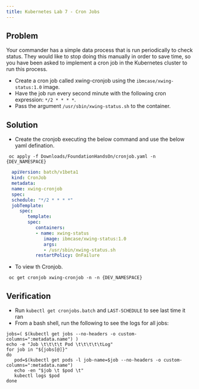 ```yaml
---
title: Kubernetes Lab 7 - Cron Jobs
---
```


## Problem

Your commander has a simple data process that is run periodically to check status. They would like to stop doing this manually in order to save time, so you have been asked to implement a cron job in the Kubernetes cluster to run this process. 
 - Create a cron job called xwing-cronjob using the `ibmcase/xwing-status:1.0` image. 
 - Have the job run every second minute with the following cron expression: `*/2 * * * *`.
 - Pass the argument `/usr/sbin/xwing-status.sh` to the container.


## Solution

 - Create the cronjob executing the below command and use the below yaml defination.

 ```shell script
  oc apply -f Downloads/FoundationHandsOn/cronjob.yaml -n {DEV_NAMESPACE}
  ```

 ```yaml
   apiVersion: batch/v1beta1
   kind: CronJob
   metadata:
   name: xwing-cronjob
   spec:
   schedule: "*/2 * * * *"
   jobTemplate:
      spec:
         template:
         spec:
            containers:
            - name: xwing-status
               image: ibmcase/xwing-status:1.0
               args:
               - /usr/sbin/xwing-status.sh
            restartPolicy: OnFailure
  ```

 - To view th Cronjob.

 ```shell script
  oc get cronjob xwing-cronjob -n -n {DEV_NAMESPACE}
  ```

## Verification

- Run `kubectl get cronjobs.batch` and `LAST-SCHEDULE` to see last time it ran
- From a bash shell, run the following to see the logs for all jobs:

```
jobs=( $(kubectl get jobs --no-headers -o custom-columns=":metadata.name") )
echo -e "Job \t\t\t\t Pod \t\t\t\t\tLog"
for job in "${jobs[@]}"
do
   pod=$(kubectl get pods -l job-name=$job --no-headers -o custom-columns=":metadata.name")
   echo -en "$job \t $pod \t"
   kubectl logs $pod
done
```
